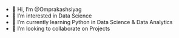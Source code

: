 - 👋 Hi, I’m @Omprakashsiyag
- 👀 I’m interested in Data Science
- 🌱 I’m currently learning Python in Data Science & Data Analytics
- 💞️ I’m looking to collaborate on Projects

<!---
Omprakashsiyag/Omprakashsiyag is a ✨ special ✨ repository because its `README.md` (this file) appears on your GitHub profile.
You can click the Preview link to take a look at your changes.
--->
